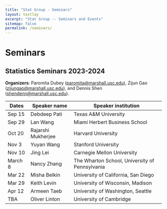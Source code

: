 ```yaml
---
title: "Stat Group - Seminars"
layout: textlay
excerpt: "Stat Group -- Seminars and Events"
sitemap: false
permalink: /seminars/
---
```


# Seminars

## Statistics Seminars 2023-2024

**Organizers**: Paromita Dubey (paromita@marshall.usc.edu), Zijun Gao (zijungao@marshall.usc.edu), and Dennis Shen (shendenn@marshall.usc.edu).

| Dates   | Speaker name       | Speaker institution                            |
| ------- | ------------------ | ---------------------------------------------- |
| Sep 15  | Debdeep Pati       | Texas A&M University                           |
| Sep 29  | Lan Wang           | Miami Herbert Business School                  |
| Oct 20  | Rajarshi Mukherjee | Harvard University                             |
| Nov 3   | Yuyan Wang         | Stanford University                            |
| Nov 10  | Jing Lei           | Carnegie Mellon University                     |
| March 8 | Nancy Zhang        | The Wharton School, University of Pennsylvania |
| Mar 22  | Misha Belkin       | University of California, San Diego            |
| Mar 29  | Keith Levin        | University of Wisconsin, Madison               |
| Apr 12  | Armeen Taeb        | University of Washington, Seattle              |
| TBA     | Oliver Linton      | University of Cambridge                        |
